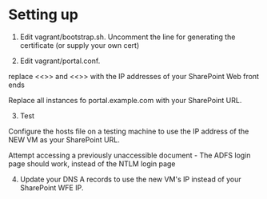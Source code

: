 # Setting up

1.  Edit vagrant/bootstrap.sh.  Uncomment the line for generating the certificate (or supply your own cert)

2.  Edit vagrant/portal.conf.  

replace <<<WFE1-IP>>> and <<<WFE2-IP>>> with the IP addresses of your SharePoint Web front ends

Replace all instances fo portal.example.com with your SharePoint URL.

3. Test

Configure the hosts file on a testing machine to use the IP address of the NEW VM as your SharePoint URL.

Attempt accessing a previously unaccessible document - The ADFS login page should work, instead of the NTLM login page

4.  Update your DNS A records to use the new VM's IP instead of your SharePoint WFE IP.